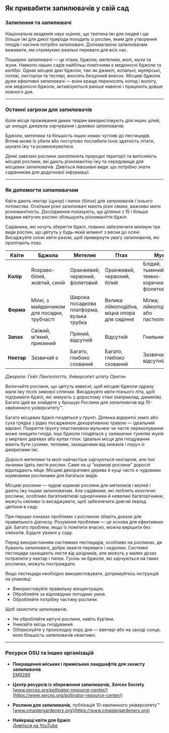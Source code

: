 ## Як привабити запилювачів у свій сад

### Запилення та запилювачі

Національна академія наук оцінює, що третина їжі для людей і ще більше їжі для дикої природи походить із рослин, яким для утворення плодів і насіння потрібні запилювачі. Допомагаючи запилювачам виживати, ми отримуємо реальні переваги для всіх нас.

Поширені запилювачі — це птахи, бджоли, метелики, молі, мухи та жуки. Навколо наших садів найбільш помітними є медоносні бджоли та колібрі. Однак місцеві дикі бджоли, такі як джмелі, копальні, мулярські, потові, листорізи та теслярі, вносять безцінний внесок. Місцеві бджоли дуже ефективні запилювачі — вони краще переносять холод і вологу, ніж медоносні бджоли, активізуються раніше навесні і працюють довше кожного дня.

---

### Останні загрози для запилювачів


Коли місця проживання диких тварин використовують для інших цілей, це знищує джерела харчування і домівки запилювачів.


Бджоли, метелики та більшість інших комах чутливі до пестицидів. Вплив може їх убити або поступово послабити їхню здатність літати, шукати їжу та розмножуватися.


Деякі завезені рослини захоплюють природні території та витісняють місцеві рослини, які дають різноманітну їжу та середовище для місцевих запилювачів. Дивіться *Інвазивні види: що потрібно знати садівникам* для додаткової інформації.

---

### Як допомогти запилювачам


Квіти дають нектар (цукор) і пилок (білок) для запилювачів і їхнього потомства. Оскільки різні запилювачі мають різні смаки, важливо мати різноманітність. Дослідження показують, що ділянки з 15 і більше видами квітучих рослин збільшують різноманіття бджіл.

Садівники, які хочуть зберегти бджіл, повинні забезпечити мінімум три види рослин, що цвітуть у будь-який момент з весни до осені. Висаджуйте схожі квіти разом, щоб привернути увагу запилювачів, які пролітають повз.


| Квіти         | Бджола                            | Метелик                 | Птах                         | Муха                                   |
|---------------|-----------------------------------|-------------------------|------------------------------|----------------------------------------|
| **Колір**     | Яскраво-білий, жовтий, синій      | Оранжевий, червоний, фіолетовий | Оранжевий, червоний, білий   | Блідий, тьмяний, темно-коричневий, фіолетовий |
| **Форма**     | Мілкі, з майданчиком для посадки, трубчасті | Широка посадкова платформа, вузька трубка | Велика лійкоподібна, міцна опора для сидіння | Мілка; лійкоподібна або пасткоподібна         |
| **Запах**     | Свіжий, м'який, приємний          | Пряний, відсутній       | Відсутній                    | Гнильний                                |
| **Нектар**    | Зазвичай є                        | Багато, глибоко схований| Багато, глибоко схований     | Зазвичай відсутній                      |

*Джерело: Гейл Лангеллотто, Університет штату Орегон*

Включайте рослини, що цвітуть навесні, щоб місцеві бджоли одразу мали їжу після зимової сплячки. Висаджуйте квіти пізнього літа, щоб підтримати бджіл, які зимують у дорослому стані (наприклад, джмелів). Багато ідей ви знайдете у брошурі *Рослини для запилювачів* від 10-хвилинного університету™.


Багато місцевих бджіл гніздяться у ґрунті. Ділянка відкритої землі або суха грядка з рідко посадженою декоративною травою — ідеальний варіант. Покриття ґрунту пластиковою мульчею чи часте перекопування може знищити гнізда. Інші бджоли гніздяться у залишених тунелях жуків у мертвих деревах або купах гілок. Ідеальні місця для гніздування мають бути сухими, теплими, захищеними від хижаків і поруч із джерелами їжі.


Дорослі метелики та молі найчастіше харчуються нектаром, але їхні личинки їдять листя рослин. Саме на ці “кормові рослини” дорослі відкладають яйця. Місцеві декоративні дерева й кущі часто є чудовими кормовими рослинами для багатьох видів.


Місцеві рослини — чудові кормові рослини для метеликів і молей і дають їжу іншим запилювачам. Але садівники, які люблять екзотичні рослини, особливо багатоквіткові однорічники й невеликі багаторічники, можуть сміливо їх висаджувати, щоб забезпечити довгий період цвітіння в саду.


При перших ознаках проблеми з рослиною зберіть докази для правильного діагнозу. Розуміння проблеми — це основа для ефективних дій. Багато проблем, якщо їх помітити вчасно, можна вирішити без хімікатів. Будьте уважні у саду.

Перед використанням системних пестицидів, особливо на рослинах, де бувають запилювачі, добре зважте переваги і недоліки. Системні пестициди захищають листя від шкідників, але можуть у малих дозах потрапити у нектар і пилок. Гусінь чи бджоли, які харчуються на таких рослинах, можуть постраждати.

Якщо пестициди необхідно використовувати, дотримуйтесь інструкцій на упаковці:

- Використовуйте правильну концентрацію.
- Обробляйте за відповідних погодних умов.
- Обробляйте потрібну частину рослини.

Щоб захистити запилювачів:

- Не обробляйте квітучі рослини, навіть бур’яни.
- Уникайте місць гніздування.
- Обприскуйте у прохолодну пору дня — ввечері або на заході сонця, коли більшість запилювачів неактивні.

---

### Ресурси OSU та інших організацій

- **Покращення міських і приміських ландшафтів для захисту запилювачів**  
  [EM9289](https://catalog.extension.oregonstate.edu/em9289)

- **Центр ресурсів із збереження запилювачів, Xerces Society**  
  [www.xerces.org/pollinator-resource-center/](https://www.xerces.org/pollinator-resource-center/)

- **Рослини для запилювачів**, публікація 10-хвилинного університету™  
  [www.cmastergardeners.org](https://www.cmastergardeners.org)

- **Найкращі квіти для бджіл**  
  [Дивіться на YouTube](https://www.youtube.com/watch?v=2MOZqV4yk58&feature=youtu.be)
